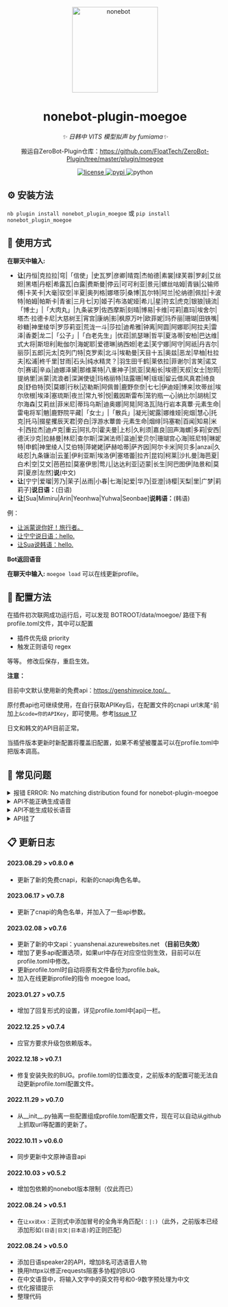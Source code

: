 <!--
 * @Author         : yiyuiii
 * @Date           : 2022-10-11 20:00:00
 * @LastEditors    : yiyuiii
 * @LastEditTime   : 2023-08-29 11:00:00
 * @Description    : None
 * @GitHub         : https://github.com/yiyuiii
-->

<!-- markdownlint-disable MD033 MD036 MD041 -->

<p align="center">
  <a href="https://v2.nonebot.dev/"><img src="https://v2.nonebot.dev/logo.png" width="200" height="200" alt="nonebot"></a>
</p>

<div align="center">

# nonebot-plugin-moegoe

_✨ 日韩中 VITS 模型拟声 by fumiama✨_

搬运自ZeroBot-Plugin仓库：https://github.com/FloatTech/ZeroBot-Plugin/tree/master/plugin/moegoe

</div>

<p align="center">
  <a href="https://raw.githubusercontent.com/Yiyuiii/nonebot-plugin-moegoe/master/LICENSE">
    <img src="https://img.shields.io/github/license/Yiyuiii/nonebot-plugin-moegoe.svg" alt="license">
  </a>
  <a href="https://pypi.python.org/pypi/nonebot-plugin-moegoe">
    <img src="https://img.shields.io/pypi/v/nonebot-plugin-moegoe.svg" alt="pypi">
  </a>
  <img src="https://img.shields.io/badge/python-3.8+-blue.svg" alt="python">
</p>

## :gear: 安装方法

`nb plugin install nonebot_plugin_moegoe`
或 `pip install nonebot_plugin_moegoe`

## :rocket: 使用方式

**在聊天中输入:**

- **让**[丹恒|克拉拉|穹|「信使」|史瓦罗|彦卿|晴霓|杰帕德|素裳|绿芙蓉|罗刹|艾丝妲|黑塔|丹枢|希露瓦|白露|费斯曼|停云|可可利亚|景元|螺丝咕姆|青镞|公输师傅|卡芙卡|大毫|驭空|半夏|奥列格|娜塔莎|桑博|瓦尔特|阿兰|伦纳德|佩拉|卡波特|帕姆|帕斯卡|青雀|三月七|刃|姬子|布洛妮娅|希儿|星|符玄|虎克|银狼|镜流|「博士」|「大肉丸」|九条裟罗|佐西摩斯|刻晴|博易|卡维|可莉|嘉玛|埃舍尔|塔杰·拉德卡尼|大慈树王|宵宫|康纳|影|枫原万叶|欧菲妮|玛乔丽|珊瑚|田铁嘴|砂糖|神里绫华|罗莎莉亚|荒泷一斗|莎拉|迪希雅|钟离|阿圆|阿娜耶|阿拉夫|雷泽|香菱|龙二|「公子」|「白老先生」|优菈|凯瑟琳|哲平|夏洛蒂|安柏|巴达维|式大将|斯坦利|毗伽尔|海妮耶|爱德琳|纳西妲|老孟|芙宁娜|阿守|阿祇|丹吉尔|丽莎|五郎|元太|克列门特|克罗索|北斗|埃勒曼|天目十五|奥兹|恶龙|早柚|杜拉夫|松浦|柊千里|甘雨|石头|纯水精灵？|羽生田千鹤|莱依拉|菲谢尔|言笑|诺艾尔|赛诺|辛焱|迪娜泽黛|那维莱特|八重神子|凯亚|吴船长|埃德|天叔|女士|恕筠|提纳里|派蒙|流浪者|深渊使徒|玛格丽特|珐露珊|琴|瑶瑶|留云借风真君|绮良良|舒伯特|荧|莫娜|行秋|迈勒斯|阿佩普|鹿野奈奈|七七|伊迪娅|博来|坎蒂丝|埃尔欣根|埃泽|塞琉斯|夜兰|常九爷|悦|戴因斯雷布|笼钓瓶一心|纳比尔|胡桃|艾尔海森|艾莉丝|菲米尼|蒂玛乌斯|迪奥娜|阿晃|阿洛瓦|陆行岩本真蕈·元素生命|雷电将军|魈|鹿野院平藏|「女士」|「散兵」|凝光|妮露|娜维娅|宛烟|慧心|托克|托马|掇星攫辰天君|旁白|浮游水蕈兽·元素生命|烟绯|玛塞勒|百闻|知易|米卡|西拉杰|迪卢克|重云|阿扎尔|霍夫曼|上杉|久利须|嘉良|回声海螺|多莉|安西|德沃沙克|拉赫曼|林尼|查尔斯|深渊法师|温迪|爱贝尔|珊瑚宫心海|班尼特|琳妮特|申鹤|神里绫人|艾伯特|萍姥姥|萨赫哈蒂|萨齐因|阿尔卡米|阿贝多|anzai|久岐忍|九条镰治|云堇|伊利亚斯|埃洛伊|塞塔蕾|拉齐|昆钧|柯莱|沙扎曼|海芭夏|白术|空|艾文|芭芭拉|莫塞伊思|莺儿|达达利亚|迈蒙|长生|阿巴图伊|陆景和|莫弈|夏彦|左然]**说**(中文)
- **让**[宁宁|爱瑠|芳乃|茉子|丛雨|小春|七海|妃爱|华乃|亚澄|诗樱|天梨|里|广梦|莉莉子]**说日语：**(日语)
- **让**[Sua|Mimiru|Arin|Yeonhwa|Yuhwa|Seonbae]**说韩语：**(韩语)

例：

- [让派蒙说你好！旅行者。](https://genshinvoice.top/api?speaker=%E6%B4%BE%E8%92%99&text=%E4%BD%A0%E5%A5%BD%EF%BC%81%E6%97%85%E8%A1%8C%E8%80%85%E3%80%82&format=wav&length=1&noise=0.5&noisew=0.9&sdp_ratio=0.2)
- [让宁宁说日语：hello.](https://moegoe.azurewebsites.net/api/speak?text=hello!&id=0)
- [让Sua说韩语：hello.](https://moegoe.azurewebsites.net/api/speakkr?text=hello!&id=0)

**Bot返回语音**

<!-- <p align="center">
  <audio src="https://genshinvoice.top/api?speaker=%E6%B4%BE%E8%92%99&text=%E4%BD%A0%E5%A5%BD%EF%BC%81%E6%97%85%E8%A1%8C%E8%80%85%E3%80%82&format=wav&length=1&noise=0.5&noisew=0.9&sdp_ratio=0.2"></audio>

<audio src="https://moegoe.azurewebsites.net/api/speak?text=hello!&id=0"></audio>

<audio src="https://moegoe.azurewebsites.net/api/speakkr?text=hello!&id=0"></audio>
</p> -->

**在聊天中输入:**  `moegoe load` 可以在线更新profile。

## :wrench: 配置方法

在插件初次联网成功运行后，可以发现 BOTROOT/data/moegoe/ 路径下有profile.toml文件，其中可以配置

- 插件优先级 priority
- 触发正则语句 regex

等等。 修改后保存，重启生效。

**注意：**

目前中文默认使用新的免费api：https://genshinvoice.top/。

原付费api也可继续使用，在自行获取APIKey后，在配置文件的cnapi url末尾`"`前加上`&code=你的APIKey`，即可使用。参考[Issue 17](https://github.com/Yiyuiii/nonebot-plugin-moegoe/issues/17#issuecomment-1336317427)

日文和韩文的API目前正常。

当插件版本更新时新配置将覆盖旧配置，如果不希望被覆盖可以在profile.toml中把版本调高。

## :speech_balloon: 常见问题

<details>
<summary>报错 ERROR: No matching distribution found for nonebot-plugin-moegoe</summary>

[Issue 1](https://github.com/Yiyuiii/nonebot-plugin-moegoe/issues/1)

 - 注意安装的包名是带**下划线**的：nonebot_plugin_moegoe
</details>

<details>
<summary>API不能正确生成语音</summary>

[Issue 2](https://github.com/Yiyuiii/nonebot-plugin-moegoe/issues/2) | [Issue 4](https://github.com/Yiyuiii/nonebot-plugin-moegoe/issues/4)

- 第一种情况：输入如果包含api无法处理的字符就会无法生成语音，请排查英文、叠词、奇怪标点符号等。
- 第二种情况：当后台在报`encode silk failed: convert pcm file error: exec: "ffmpeg": executable file not found in %PATH% `错误时，表示go-cqhttp编码音频所依赖的ffmpeg包没有被安装，所以不能发送音频。**请自行安装ffmpeg**。*（不过ffmpeg可能不是必须的。如果有人在不安装ffmpeg时能正常使用，请向我反馈，这一点还没有经过测试。）*
- 第三种情况：**本插件默认优先级为5**，若有其它的插件优先级比5强，且该插件有block截断，则本插件可能无法收到并处理消息。目前需要自行调整插件的优先级。
</details>

<details>
<summary>API不能生成较长语音</summary>

一些API生成较长语音的速度很慢（从数十秒到数分钟），为避免该类请求的并发造成资源阻塞，代码中限制了请求时长，可自行修改。

`resp = await client.get(url, timeout=120)`
</details>

<details>
<summary>API挂了</summary>

[Issue 7](https://github.com/Yiyuiii/nonebot-plugin-moegoe/issues/7) | [Issue 15](https://github.com/Yiyuiii/nonebot-plugin-moegoe/issues/15)

</details>


## :clipboard: 更新日志

#### 2023.08.29 > v0.8.0 :fire:

- 更新了新的免费cnapi，和新的cnapi角色名单。

#### 2023.06.17 > v0.7.8

- 更新了cnapi的角色名单，并加入了一些api参数。

#### 2023.02.08 > v0.7.6

- 更新了新的中文api：yuanshenai.azurewebsites.net **（目前已失效）**
- 增加了更多api配置选项，如果url中存在对应空位则生效，目前可以在profile.toml中修改。
- 更新profile.toml时自动将原有文件备份为profile.bak。
- 加入在线更新profile的指令 moegoe load。

#### 2023.01.27 > v0.7.5 

- 增加了回复形式的设置，详见profile.toml中[api]一栏。

#### 2022.12.25 > v0.7.4

- 应官方要求升级包依赖版本。

#### 2022.12.18 > v0.7.1
- 修复安装失败的BUG。profile.toml的位置改变，之前版本的配置可能无法自动更新profile.toml配置文件。

#### 2022.11.29 > v0.7.0
- 从__init__.py抽离一些配置组成profile.toml配置文件，现在可以自动从github上抓取url等配置的更新了。

#### 2022.10.11 > v0.6.0
- 同步更新中文原神语音api

#### 2022.10.03 > v0.5.2
- 增加包依赖的nonebot版本限制（仅此而已）

#### 2022.08.24 > v0.5.1
- 在`让xx说xx：`正则式中添加冒号的全角半角匹配`(：|:)`（此外，之前版本已经添加形如`(日语|日文|日本语)`的正则匹配）

#### 2022.08.24 > v0.5.0
- 添加日语speaker2的API，增加8名可选语音人物
- 换用httpx以修正requests阻塞多协程的BUG
- 在中文语音中，将输入文字中的英文符号和0-9数字预处理为中文
- 优化报错提示
- 整理代码
